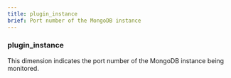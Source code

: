 ```yaml
---
title: plugin_instance
brief: Port number of the MongoDB instance
---
```

### plugin_instance

This dimension indicates the port number of the MongoDB instance being monitored.
